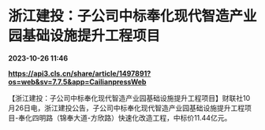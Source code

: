 # 浙江建投：子公司中标奉化现代智造产业园基础设施提升工程项目

**2023-10-26 11:46**

**https://api3.cls.cn/share/article/1497891?os=web&sv=7.7.5&app=CailianpressWeb**

【浙江建投：子公司中标奉化现代智造产业园基础设施提升工程项目】财联社10月26日电，浙江建投公告，子公司中标奉化现代智造产业园基础设施提升工程项目-奉化四明路（锦奉大道-方欣路）快速化改造工程，中标价11.44亿元。